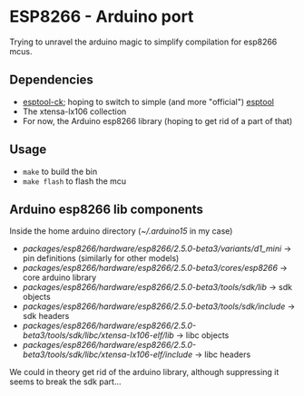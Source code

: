 # ESP8266 - Arduino port
Trying to unravel the arduino magic to simplify compilation for esp8266 mcus.

## Dependencies
* [esptool-ck](https://github.com/igrr/esptool-ck/); hoping to switch to simple (and more "official") [esptool](https://github.com/espressif/esptool)
* The xtensa-lx106 collection
* For now, the Arduino esp8266 library (hoping to get rid of a part of that)

## Usage
* `make` to build the bin
* `make flash` to flash the mcu

## Arduino esp8266 lib components
Inside the home arduino directory (*~/.arduino15* in my case)
* *packages/esp8266/hardware/esp8266/2.5.0-beta3/variants/d1_mini* -> pin definitions (similarly for other models)
* *packages/esp8266/hardware/esp8266/2.5.0-beta3/cores/esp8266* -> core arduino library
* *packages/esp8266/hardware/esp8266/2.5.0-beta3/tools/sdk/lib* -> sdk objects
* *packages/esp8266/hardware/esp8266/2.5.0-beta3/tools/sdk/include* -> sdk headers
* *packages/esp8266/hardware/esp8266/2.5.0-beta3/tools/sdk/libc/xtensa-lx106-elf/lib* -> libc objects
* *packages/esp8266/hardware/esp8266/2.5.0-beta3/tools/sdk/libc/xtensa-lx106-elf/include* -> libc headers

We could in theory get rid of the arduino library, although suppressing it seems to break the sdk part...
